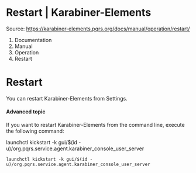 # Restart | Karabiner-Elements

Source: https://karabiner-elements.pqrs.org/docs/manual/operation/restart/

1. Documentation
1. Manual
1. Operation
1. Restart

# Restart

You can restart Karabiner-Elements from Settings.

#### Advanced topic

If you want to restart Karabiner-Elements from the command line, execute the following command:

launchctl kickstart -k gui/$(id -u)/org.pqrs.service.agent.karabiner_console_user_server

` launchctl kickstart -k gui/$(id -u)/org.pqrs.service.agent.karabiner_console_user_server `